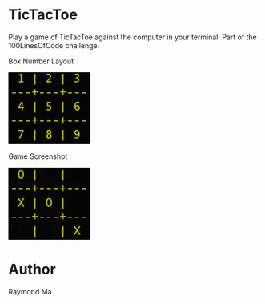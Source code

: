 # TicTacToe

Play a game of TicTacToe against the computer in your terminal. Part of the 100LinesOfCode challenge.

Box Number Layout

![Base](./base.png)

Game Screenshot

![Game](./game.png)

# Author

Raymond Ma
